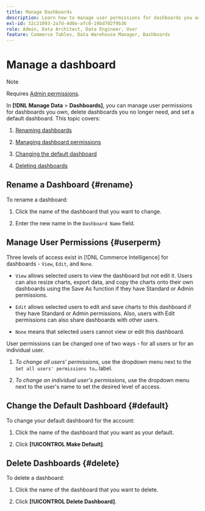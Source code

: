 ```yaml
---
title: Manage Dashboards
description: Learn how to manage user permissions for dashboards you own, delete dashboards you no longer need, and set a default dashboard.
exl-id: 32c21093-2a7d-4d8e-afc0-19bd702f9b36
role: Admin, Data Architect, Data Engineer, User
feature: Commerce Tables, Data Warehouse Manager, Dashboards
---
```

# Manage a dashboard

>[!NOTE]
>
>Requires [Admin permissions](../../administrator/user-management/user-management.md).

In **[!DNL Manage Data** > **Dashboards]**, you can manage user permissions for dashboards you own, delete dashboards you no longer need, and set a default dashboard. This topic covers:

1. [Renaming dashboards](#rename)

1. [Managing dashboard permissions](#userperm)

1. [Changing the default dashboard](#default)

1. [Deleting dashboards](#delete)

## Rename a Dashboard {#rename}

To rename a dashboard:

1. Click the name of the dashboard that you want to change.

2. Enter the new name in the `Dashboard Name` field.

## Manage User Permissions {#userperm}

Three levels of access exist in [!DNL Commerce Intelligence] for dashboards - `View`, `Edit`, and `None`.

* `View` allows selected users to view the dashboard but not edit it. Users can also resize charts, export data, and copy the charts onto their own dashboards using the Save As function if they have Standard or Admin permissions.

* `Edit` allows selected users to edit and save charts to this dashboard if they have Standard or Admin permissions. Also, users with Edit permissions can also share dashboards with other users.

* `None` means that selected users cannot view or edit this dashboard.

User permissions can be changed one of two ways - for all users or for an individual user.

1. *To change all users' permissions,* use the dropdown menu next to the `Set all users' permissions to…` label.

1. *To change an individual user's permissions,* use the dropdown menu next to the user's name to set the desired level of access.

## Change the Default Dashboard {#default}

To change your default dashboard for the account:

1. Click the name of the dashboard that you want as your default.

1. Click **[!UICONTROL Make Default]**.

## Delete Dashboards {#delete}

To delete a dashboard:

1. Click the name of the dashboard that you want to delete.

1. Click **[!UICONTROL Delete Dashboard]**.
